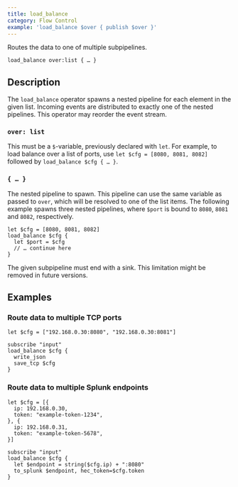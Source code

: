 ```yaml
---
title: load_balance
category: Flow Control
example: 'load_balance $over { publish $over }'
---
```

Routes the data to one of multiple subpipelines.

```tql
load_balance over:list { … }
```

## Description

The `load_balance` operator spawns a nested pipeline for each element in the
given list. Incoming events are distributed to exactly one of the nested
pipelines. This operator may reorder the event stream.

### `over: list`

This must be a `$`-variable, previously declared with `let`. For example, to
load balance over a list of ports, use `let $cfg = [8080, 8081, 8082]` followed
by `load_balance $cfg { … }`.

### `{ … }`

The nested pipeline to spawn. This pipeline can use the same variable as passed
to `over`, which will be resolved to one of the list items. The following
example spawns three nested pipelines, where `$port` is bound to `8080`, `8081`
and `8082`, respectively.

```tql
let $cfg = [8080, 8081, 8082]
load_balance $cfg {
  let $port = $cfg
  // … continue here
}
```

The given subpipeline must end with a sink. This limitation might be removed in
future versions.

## Examples

### Route data to multiple TCP ports

```tql
let $cfg = ["192.168.0.30:8080", "192.168.0.30:8081"]

subscribe "input"
load_balance $cfg {
  write_json
  save_tcp $cfg
}
```

### Route data to multiple Splunk endpoints

```tql
let $cfg = [{
  ip: 192.168.0.30,
  token: "example-token-1234",
}, {
  ip: 192.168.0.31,
  token: "example-token-5678",
}]

subscribe "input"
load_balance $cfg {
  let $endpoint = string($cfg.ip) + ":8080"
  to_splunk $endpoint, hec_token=$cfg.token
}
```
